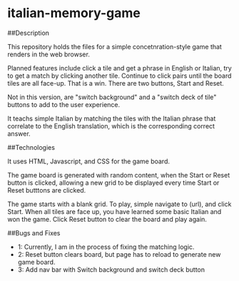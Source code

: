# italian-memory-game

##Description

This repository holds the files for a simple concetnration-style game that renders in the web browser. 

Planned features include click a tile and get a phrase in English or Italian, try to get a match by clicking another tile. Continue 
to click pairs until the board tiles are all face-up. That is a win. There are two buttons, Start and Reset. 

[User Stories and Planning]: https://trello.com/b/AVnAf7Fh/project-1-teach-yourself-italian

Not in this version, are "switch background" and a "switch deck of tile" buttons to add to the user experience.

It teachs simple Italian by matching the tiles with the Italian phrase that correlate to the English translation, which is the corresponding correct answer.

##Technologies

It uses HTML, Javascript, and CSS for the game board.

The game board is generated with random content, when the Start or Reset button is clicked, allowing a new grid to be displayed every time Start or Reset butttons are clicked. 

The game starts with a blank grid. To play, simple navigate to (url), and click Start. When all tiles are face up, you have learned some basic Italian and won the game. Click Reset button to clear the board and play again. 

##Bugs and Fixes

* 1: Currently, I am in the process of fixing the matching logic. 
* 2: Reset button clears board, but page has to reload to generate new game board. 
* 3: Add nav bar with Switch background and switch deck button
